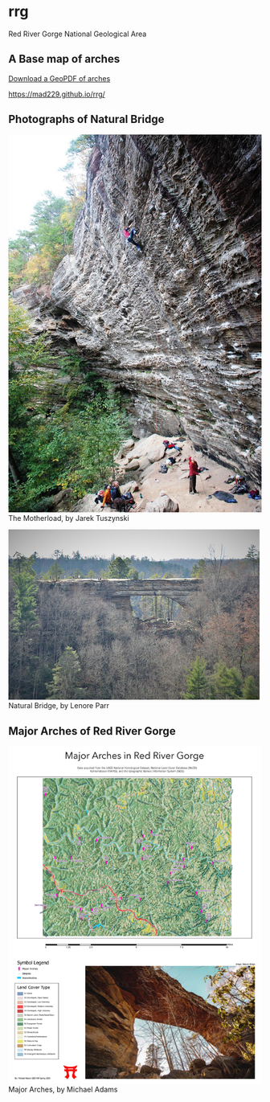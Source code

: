 # rrg

Red River Gorge National Geological Area

## A Base map of arches

[Download a GeoPDF of arches](basemap/rrg.pdf)

<https://mad229.github.io/rrg/>

## Photographs of Natural Bridge

![The Motherload](the_motherload.jpg) The Motherload, by Jarek Tuszynski

![Natural Bridge](natural_bridge.jpg) Natural Bridge, by Lenore Parr

## Major Arches of Red River Gorge

![Major Arches](rrg_arches.jpg) Major Arches, by Michael Adams